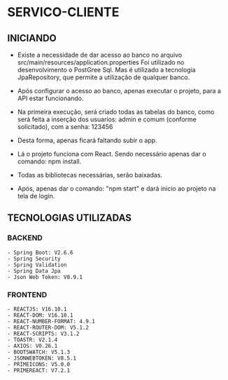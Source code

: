 # SERVICO-CLIENTE



## INICIANDO

- Existe a necessidade de dar acesso ao banco no arquivo src/main/resources/application.properties
 	Foi utilizado no desenvolvimento o PostGree Sql. Mas é utilizado a tecnologia JpaRepository, que permite a utilização de qualquer banco.
 	
- Após configurar o acesso ao banco, apenas executar o projeto, para a API estar funcionando.

- Na primeira execução, será criado todas as tabelas do banco, como será feita a inserção dos usuarios: admin e comum (conforme solicitado), com a senha: 123456

- Desta forma, apenas ficará faltando subir o app.

- Lá o projeto funciona com React. Sendo necessário apenas dar o comando: npm install.
- Todas as bibliotecas necessárias, serão baixadas.
- Após, apenas dar o comando: "npm start" e dará inicio ao projeto na tela de login.

## TECNOLOGIAS UTILIZADAS

### BACKEND
	- Spring Boot: V2.6.6
	- Spring Security
	- Spring Validation
	- Spring Data Jpa
	- Json Web Token: V0.9.1
	
### FRONTEND
	- REACTJS: V16.10.1
	- REACT-DOM: V16.10.1
	- REACT-NUMBER-FORMAT: 4.9.1
	- REACT-ROUTER-DOM: V5.1.2
	- REACT-SCRIPTS: V3.1.2
	- TOASTR: V2.1.4
	- AXIOS: V0.26.1
	- BOOTSWATCH: V5.1.3
	- JSONWEBTOKEN: V8.5.1
	- PRIMEICONS: V5.0.0
	- PRIMEREACT: V7.2.1